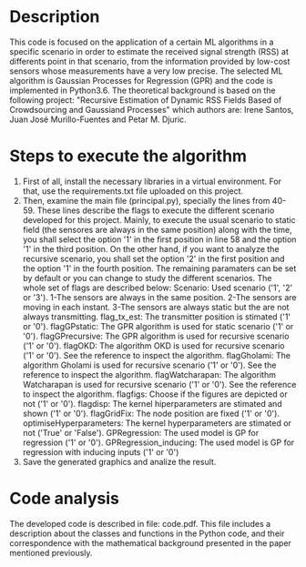 # Description
This code is focused on the application of a certain ML algorithms in a specific scenario in order to estimate the received signal strength (RSS) at differents point in that scenario, from the information provided by low-cost sensors whose measurements have a very low precise. The selected ML algorithm is Gaussian Processes for Regression (GPR) and the code is implemented in Python3.6. The theoretical background is based on the following project: "Recursive Estimation of Dynamic RSS Fields Based of Crowdsourcing and Gaussiand Processes" which authors are: Irene Santos, Juan José Murillo-Fuentes and Petar M. Djuric.

# Steps to execute the algorithm
1. First of all, install the necessary libraries in a virtual environment. For that, use the requirements.txt file uploaded on this project.
2. Then, examine the main file (principal.py), specially the lines from 40-59. These lines describe the flags to execute the different scenario developed for this project. Mainly, to execute the usual scenario to static field (the sensores are always in the same position) along with the time, you shall select the option '1' in the first position in line 58 and the option '1' in the third position. On the other hand, if you want to analyze the recursive scenario, you shall set the option '2' in the first position and the option '1' in the fourth position. The remaining paramaters can be set by default or you can change to study the different scenarios. The whole set of flags are described below:
  Scenario: Used scenario ('1', '2' or '3'). 
    1-The sensors are always in the same position.
    2-The sensors are moving in each instant. 
    3-The sensors are always static but the are not always transmitting.
  flag_tx_est: The transmitter position is stimated ('1' or '0').
  flagGPstatic: The GPR algorithm is used for static scenario ('1' or '0').
  flagGPrecursive: The GPR algorithm is used for recursive scenario ('1' or '0').
  flagOKD: The algorithm OKD is used for recursive scenario ('1' or '0'). See the reference to inspect the algorithm.
  flagGholami: The algorithm Gholami is used for recursive scenario ('1' or '0'). See the reference to inspect the algorithm.
  flagWatcharapan: The algorithm Watcharapan is used for recursive scenario ('1' or '0'). See the reference to inspect the algorithm.
  flagfigs: Choose if the figures are depicted or not ('1' or '0').
  flagdisp: The kernel hiperparameters are stimated and shown ('1' or '0').
  flagGridFix: The node position are fixed ('1' or '0').
  optimiseHyperparameters: The kernel hyperparameters are stimated or not ('True' or 'False').
  GPRegression: The used model is GP for regression ('1' or '0').
  GPRegression_inducing: The used model is GP for regression with inducing inputs ('1' or '0')
3. Save the generated graphics and analize the result. 

# Code analysis
The developed code is described in file: code.pdf. This file includes a description about the classes and functions in the Python code, and their correspondence with the mathematical background presented in the paper mentioned previously.  

